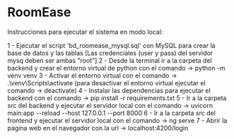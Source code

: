 # RoomEase

Instrucciones para ejecutar el sistema en modo local:

1 - Ejecutar el script 'bd_roomease_mysql.sql' con MySQL para crear la base de datos y las tablas [Las credenciales (user y pass) del servidor mysq deben ser ambas "root"]
2 - Desde la terminal ir a la carpeta del backend y crear el entorno virtual de python con el comando -> python -m venv venv
3 - Activar el entorno virtual con el comando -> .\venv\Scripts\activate (para desactivar el entorno virtual ejecutar el comando -> deactivate)
4 - Instalar las dependencias para ejecutar el backend con el comando -> pip install -r requirements.txt
5 - Ir a la carpeta src del backend y ejecutar el servidor local con el comando -> uvicorn main:app --reload --host 127.0.0.1 --port 8000
6 - Ir a la carpeta src del frontend y ejecutar el servidor local con el comando -> ng serve
7 - Abrir la pagina web en el navegador con la url -> localhost:4200/login